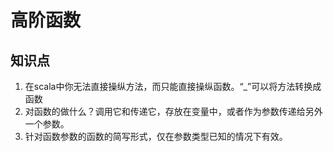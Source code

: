 # 高阶函数


## 知识点

1. 在scala中你无法直接操纵方法，而只能直接操纵函数。“_”可以将方法转换成函数
2. 对函数的做什么？调用它和传递它，存放在变量中，或者作为参数传递给另外一个参数。
3. 针对函数参数的函数的简写形式，仅在参数类型已知的情况下有效。
